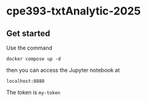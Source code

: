 # cpe393-txtAnalytic-2025

## Get started

Use the command

```
docker compose up -d
```

then you can access the Jupyter notebook at

```
localhost:8888
```

The token is `my-token`

